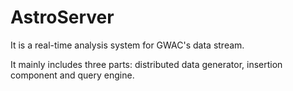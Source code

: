 # AstroServer
It is a real-time analysis system for GWAC's data stream.

It mainly includes three parts: distributed data generator, insertion component and query engine.
